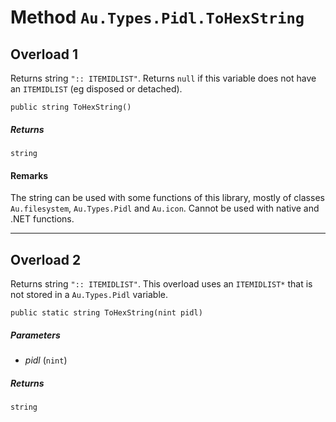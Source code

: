 # Method `Au.Types.Pidl.ToHexString`

## Overload 1

Returns string `":: ITEMIDLIST"`. Returns `null` if this variable does not have an `ITEMIDLIST` (eg disposed or detached).

```
public string ToHexString()
```

##### Returns

`string`

#### Remarks

The string can be used with some functions of this library, mostly of classes `Au.filesystem`, `Au.Types.Pidl` and `Au.icon`. Cannot be used with native and .NET functions.

* * *

## Overload 2

Returns string `":: ITEMIDLIST"`. This overload uses an `ITEMIDLIST*` that is not stored in a `Au.Types.Pidl` variable.

```
public static string ToHexString(nint pidl)
```

##### Parameters

- *pidl*  (`nint`)

##### Returns

`string`